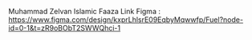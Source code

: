 Muhammad Zelvan Islamic Faaza
Link Figma : https://www.figma.com/design/kxprLhlsrE09EqbyMqwwfp/Fuel?node-id=0-1&t=zR9oBObT2SWWQhci-1